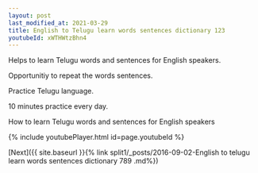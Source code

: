 ```yaml
---
layout: post
last_modified_at: 2021-03-29
title: English to Telugu learn words sentences dictionary 123 
youtubeId: xWTHWtzBhn4
---
```

 
 
Helps to learn Telugu words and sentences for English speakers.

Opportunitiy to repeat the words sentences. 

Practice Telugu language. 
 
10 minutes practice every day. 
 
How to learn Telugu words and sentences for English speakers 
 
{% include youtubePlayer.html id=page.youtubeId %}
 
 
[Next]({{ site.baseurl }}{% link  split1/_posts/2016-09-02-English to telugu learn words sentences dictionary 789 .md%})
 
